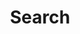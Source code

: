 ---
title: "Search"
slug: "search"
layout: "search"
outputs:
    - html
    - json
menu:
    main:
        name: 搜索
        weight: -60
        params: 
            icon: search
---